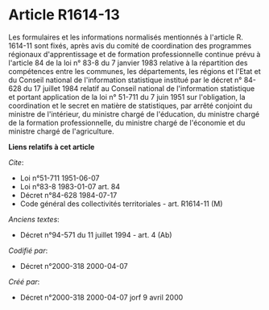 # Article R1614-13

Les formulaires et les informations normalisés mentionnés à l'article R. 1614-11 sont fixés, après avis du comité de
coordination des programmes régionaux d'apprentissage et de formation professionnelle continue prévu à l'article 84 de la loi
n° 83-8 du 7 janvier 1983 relative à la répartition des compétences entre les communes, les départements, les régions et
l'Etat et du Conseil national de l'information statistique institué par le décret n° 84-628 du 17 juillet 1984 relatif au
Conseil national de l'information statistique et portant application de la loi n° 51-711 du 7 juin 1951 sur l'obligation, la
coordination et le secret en matière de statistiques, par arrêté conjoint du ministre de l'intérieur, du ministre chargé de
l'éducation, du ministre chargé de la formation professionnelle, du ministre chargé de l'économie et du ministre chargé de
l'agriculture.

**Liens relatifs à cet article**

_Cite_:

  - Loi n°51-711 1951-06-07
  - Loi n°83-8 1983-01-07 art. 84
  - Décret n°84-628 1984-07-17
  - Code général des collectivités territoriales - art. R1614-11 (M)

_Anciens textes_:

  - Décret n°94-571 du 11 juillet 1994 - art. 4 (Ab)

_Codifié par_:

  - Décret n°2000-318 2000-04-07

_Créé par_:

  - Décret n°2000-318 2000-04-07 jorf 9 avril 2000
